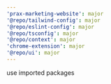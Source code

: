 ```yaml
---
'prax-marketing-website': major
'@repo/tailwind-config': major
'@repo/eslint-config': major
'@repo/tsconfig': major
'@repo/context': major
'chrome-extension': major
'@repo/ui': major
---
```


use imported packages

